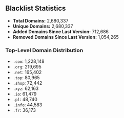## Blacklist Statistics

- **Total Domains:** 2,680,337
- **Unique Domains:** 2,680,337
- **Added Domains Since Last Version:** 712,686
- **Removed Domains Since Last Version:** 1,054,265

### Top-Level Domain Distribution

-  `.com`: 1,228,148
-  `.org`: 219,695
-  `.net`: 165,402
-  `.top`: 80,965
-  `.shop`: 72,442
-  `.xyz`: 62,163
-  `.io`: 61,479
-  `.pl`: 48,740
-  `.info`: 44,583
-  `.fr`: 36,173

